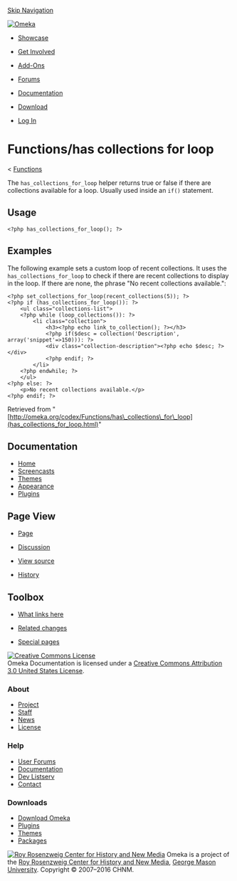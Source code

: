<div id="wrap">

[Skip Navigation](has_collections_for_loop.html#content)
<div id="header">

<div class="padding">

<span
id="logo">[![Omeka](http://omeka.org/ui/i/logo-horizontal-288px.gif)](../../index.html)</span>
<div id="search-form">

</div>

-   <div id="nav-showcase">

    </div>

    [Showcase](../../showcase.1.html)
-   <div id="nav-involved">

    </div>

    [Get Involved](../../index.html%3Fp=124.html)
-   <div id="nav-addons">

    </div>

    [Add-Ons](../../add-ons.1.html)
-   <div id="nav-forums">

    </div>

    [Forums](../../forums/topic/mysqli-stmt.bind-result.html)
-   <div id="nav-documentation">

    </div>

    [Documentation](http://omeka.org/codex/)
-   <div id="nav-download">

    </div>

    [Download](../../download.1.html)

</div>

</div>

<div id="content">

<div class="padding">

<div id="user-meta">

-   <div id="pt-login">

    </div>

    [Log
    In](http://omeka.org/c/index.php?title=Special:UserLogin&returnto=Functions/has%20collections%20for%20loop)

</div>

Functions/has collections for loop
==================================

<div id="contentSub">

<span class="subpages">&lt;
[Functions](../Functions.html "Functions")</span>

</div>

<div id="primary">

The `has_collections_for_loop` helper returns true or false if there are
collections available for a loop. Usually used inside an `if()`
statement.

<span id="Usage" class="mw-headline"> Usage </span>
---------------------------------------------------

<div class="mw-geshi mw-content-ltr" dir="ltr">

<div class="php source-php">

``` {.de1}
<?php has_collections_for_loop(); ?>
```

</div>

</div>

<span id="Examples" class="mw-headline"> Examples </span>
---------------------------------------------------------

The following example sets a custom loop of recent collections. It uses
the `has_collections_for_loop` to check if there are recent collections
to display in the loop. If there are none, the phrase "No recent
collections available.":

<div class="mw-geshi mw-content-ltr" dir="ltr">

<div class="php source-php">

``` {.de1}
<?php set_collections_for_loop(recent_collections(5)); ?>
<?php if (has_collections_for_loop()): ?>
    <ul class="collections-list">
    <?php while (loop_collections()): ?>
        <li class="collection">
            <h3><?php echo link_to_collection(); ?></h3>
            <?php if($desc = collection('Description', array('snippet'=>150))): ?>
            <div class="collection-description"><?php echo $desc; ?></div>
            <?php endif; ?>       
        </li>     
    <?php endwhile; ?>
    </ul>
<?php else: ?>
    <p>No recent collections available.</p>
<?php endif; ?>
```

</div>

</div>

<div class="printfooter">

Retrieved from
"[http://omeka.org/codex/Functions/has\_collections\_for\_loop](has_collections_for_loop.html)"

</div>

<div id="catlinks" class="catlinks catlinks-allhidden">

</div>

</div>

<div id="secondary">

<div class="portlet">

Documentation
-------------

-   [Home](http://omeka.org/codex/)
-   [Screencasts](http://omeka.org/codex/Screencasts)
-   [Themes](http://omeka.org/codex/Managing_Themes_2.0)
-   [Appearance](http://omeka.org/codex/Managing_Appearance_2.0)
-   [Plugins](http://omeka.org/codex/Plugins2.0)

</div>

<div class="portlet">

Page View
---------

-   <div id="nav-page">

    </div>

    [Page](has_collections_for_loop.html)
-   <div id="nav-discussion">

    </div>

    [Discussion](http://omeka.org/c/index.php?title=Talk:Functions/has_collections_for_loop&action=edit&redlink=1)
-   <div id="nav-view_source">

    </div>

    [View
    source](http://omeka.org/c/index.php?title=Functions/has_collections_for_loop&action=edit)
-   <div id="nav-history">

    </div>

    [History](http://omeka.org/c/index.php?title=Functions/has_collections_for_loop&action=history)

</div>

<div id="wiki-toolbox" class="portlet">

Toolbox
-------

-   <div id="t-whatlinkshere">

    </div>

    [What links
    here](../Special:WhatLinksHere/Functions/has_collections_for_loop.html)
-   <div id="t-recentchangeslinked">

    </div>

    [Related
    changes](../Special:RecentChangesLinked/Functions/has_collections_for_loop.html)
-   <div id="t-specialpages">

    </div>

    [Special pages](http://omeka.org/codex/Special:SpecialPages)

</div>

[![Creative Commons
License](https://i.creativecommons.org/l/by/3.0/us/88x31.png)](http://creativecommons.org/licenses/by/3.0/us/)\
Omeka Documentation is licensed under a [Creative Commons Attribution
3.0 United States
License](http://creativecommons.org/licenses/by/3.0/us/).

</div>

</div>

</div>

<div id="footer">

<div class="padding">

<div id="sitemap">

<div class="section">

### About

-   [Project](../../index.html%3Fp=2.html)
-   [Staff](../../index.html%3Fp=3.html)
-   [News](../../blog.1.html)
-   [License](http://www.gnu.org/copyleft/gpl.html)

</div>

<div class="section">

### Help

-   [User Forums](../../forums/topic/mysqli-stmt.bind-result.html)
-   [Documentation](http://omeka.org/codex/)
-   [Dev Listserv](http://groups.google.com/group/omeka-dev)
-   [Contact](http://omeka.org/contact/)

</div>

<div class="section">

### Downloads

-   [Download Omeka](../../download.1.html)
-   [Plugins](../../plugins.html)
-   [Themes](../../download/themes/index.html)
-   [Packages](../../index.html%3Fp=222.html)

</div>

</div>

<div id="chnm-meta">

<span id="chnm-logo">[![Roy Rosenzweig Center for History and New
Media](http://omeka.org/ui/i/rrchnm-logo-regular.gif)](http://chnm.gmu.edu)</span>
Omeka is a project of the [Roy Rosenzweig Center for History and New
Media](http://chnm.gmu.edu), [George Mason
University](http://www.gmu.edu). Copyright © 2007–2016 CHNM.

</div>

</div>

</div>

</div>
